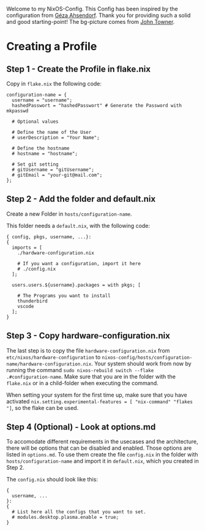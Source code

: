 Welcome to my NixOS-Config. This Config has been inspired by the configuration from [Géza Ahsendorf](https://codeberg.org/DynamicGoose?tab=repositories). Thank you for providing such a solid and good starting-point! The bg-picture comes from [John Towner](https://unsplash.com/photos/aerial-photo-of-brown-moutains-JgOeRuGD_Y4).

# Creating a Profile

## Step 1 - Create the Profile in flake.nix

Copy in `flake.nix` the following code:

```
configuration-name = {
  username = "username";
  hashedPasswort = "hashedPasswort" # Generate the Password with mkpasswd

  # Optional values

  # Define the name of the User
  # userDescription = "Your Name";

  # Define the hostname
  # hostname = "hostname";

  # Set git setting
  # gitUsername = "gitUsername";
  # gitEmail = "your-git@mail.com";
};
```

## Step 2 - Add the folder and default.nix

Create a new Folder in `hosts/configuration-name`.

This folder needs a `default.nix`, with the following code:

```
{ config, pkgs, username, ...}:
{
  imports = [
    ./hardware-configuration.nix

    # If you want a configuration, import it here
    # ./config.nix
  ];

  users.users.${username}.packages = with pkgs; [

    # The Programs you want to install
    thunderbird
    vscode
  ];
}
```

## Step 3 - Copy hardware-configuration.nix

The last step is to copy the file `hardware-configuration.nix` from `etc/nixos/hardware-configuration` to `nixos-config/hosts/configuration-name/hardware-configuration.nix`. Your system should work from now by running the command `sudo nixos-rebuild switch --flake .#configuration-name`. Make sure that you are in the folder with the `flake.nix` or in a child-folder when executing the command.

When setting your system for the first time up, make sure that you have activated `nix.setting.experimental-features = [ "nix-command" "flakes "]`, so the flake can be used.

## Step 4 (Optional) - Look at options.md

To accomodate different requirements in the usecases and the architecture, there will be options that can be disabled and enabled. Those options are listed in `options.md`. To use them create the file `config.nix` in the folder with `hosts/configuration-name` and import it in `default.nix`, which you created in Step 2.

The `config.nix` should look like this:
```
{
  username, ...
}:
{
  # List here all the configs that you want to set.
  # modules.desktop.plasma.enable = true;
}
```
